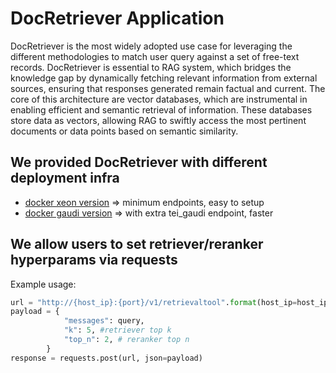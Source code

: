 # DocRetriever Application

DocRetriever is the most widely adopted use case for leveraging the different methodologies to match user query against a set of free-text records. DocRetriever is essential to RAG system, which bridges the knowledge gap by dynamically fetching relevant information from external sources, ensuring that responses generated remain factual and current. The core of this architecture are vector databases, which are instrumental in enabling efficient and semantic retrieval of information. These databases store data as vectors, allowing RAG to swiftly access the most pertinent documents or data points based on semantic similarity.

## We provided DocRetriever with different deployment infra

- [docker xeon version](docker_compose/intel/cpu/xeon/README.md) => minimum endpoints, easy to setup
- [docker gaudi version](docker_compose/intel/hpu/gaudi/README.md) => with extra tei_gaudi endpoint, faster

## We allow users to set retriever/reranker hyperparams via requests
Example usage:
```python
url = "http://{host_ip}:{port}/v1/retrievaltool".format(host_ip=host_ip, port=port)
payload = {
            "messages": query,
            "k": 5, #retriever top k
            "top_n": 2, # reranker top n
        }
response = requests.post(url, json=payload)
```